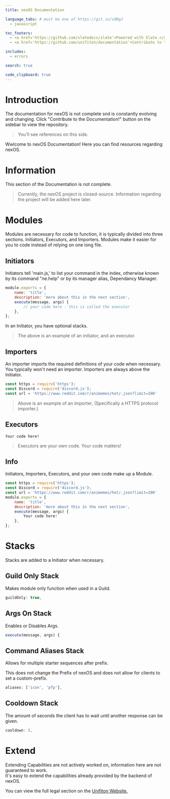 ```yaml
---
title: nexOS Documentation

language_tabs: # must be one of https://git.io/vQNgJ
  - javascript

toc_footers:
  - <a href='https://github.com/slatedocs/slate'>Powered with Slate.</a>
  - <a href='https://github.com/unifiton/documentation'>Contribute to the documentation!</a>

includes:
  - errors

search: true

code_clipboard: true
---
```


# Introduction

<aside class="info">
The documentation for nexOS is not complete snd is constantly evolving and changing. Click "Contribute to the Documentation!" button on the sidebar to view the repository.
</aside>

> You'll see references on this side.

Wwlcome to nexOS Documentation! Here you can find resources regarding nexOS. 

# Information

<aside class="warning">
This section of the Documentation is not complete.
</aside>

> Currently, the nexOS project is closed-source. Information regarding the project will be added here later. 

# Modules 

Modules are necessary for code to function, it is typically divided into three sections. Initiators, Executors, and Importers.
Modules make it easier for you to code instead of relying on one long file.

## Initiators

Initiators tell 'main.js,' to list your command in the index, otherwise known by its command "ne.help" or by its manager alias, Dependancy Manager.

```javascript
module.exports = {
	name: 'title',
	description: 'more about this in the next section',
	execute(message, args) {
		// your code here - this is called the executor 
	},
};
```
In an Initiator, you have optional stacks.



> The above is an example of an initiator, and an executor. 

## Importers 

An importer imports the required definitions of your code when necessary. You typically won't need an importer.
Importers are always above the Initiator.

```javascript
const https = require('https');
const Discord = require('discord.js');
const url = 'https://www.reddit.com/r/animemes/hot/.json?limit=100'
```
> Above is an example of an importer, (Specifically a HTTPS protocol importer.) 

## Executors


```
Your code here!
```
> Executors are your own code. Your code matters!


## Info

Initiators, Importers, Executors, and your own code make up a Module.

```javascript
const https = require('https');
const Discord = require('discord.js');
const url = 'https://www.reddit.com/r/animemes/hot/.json?limit=100'
module.exports = {
	name: 'title',
	description: 'more about this in the next section',
	execute(message, args) {
		Your code here!
	},
};
```
# Stacks
Stacks are added to a Initiator when necessary.

## Guild Only Stack
Makes module only function when used in a Guild.

```javascript
guildOnly: true,
```

## Args On Stack
Enables or Disables Args.

```javascript
execute(message, args) {
```

## Command Aliases Stack
Allows for multiple starter sequences after prefix. 
<aside class="warning">
This does not change the Prefix of nexOS and does not allow for clients to set a custom-prefix.
</aside>

```javascript
aliases: ['icon', 'pfp'],
```

## Cooldown Stack
The amount of seconds the client has to wait until another response can be given.

```javascript
cooldown: 5,
```


# Extend
<aside class="warning">
Extending Capabilities are not actively worked on, information here are not guaranteed to work. 
</aside>
It's easy to extend the capabilities already provided by the backend of nexOS.





You can view the full legal section on the [Unifiton Website.](https://unifiton.ddns.net)



